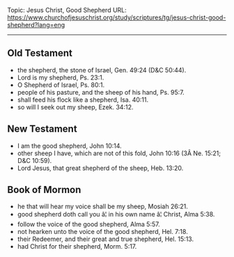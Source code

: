 Topic: Jesus Christ, Good Shepherd
URL: https://www.churchofjesuschrist.org/study/scriptures/tg/jesus-christ-good-shepherd?lang=eng

---

## Old Testament

- the shepherd, the stone of Israel, Gen. 49:24 (D&C 50:44).
- Lord is my shepherd, Ps. 23:1.
- O Shepherd of Israel, Ps. 80:1.
- people of his pasture, and the sheep of his hand, Ps. 95:7.
- shall feed his flock like a shepherd, Isa. 40:11.
- so will I seek out my sheep, Ezek. 34:12.

## New Testament

- I am the good shepherd, John 10:14.
- other sheep I have, which are not of this fold, John 10:16 (3Â Ne. 15:21; D&C 10:59).
- Lord Jesus, that great shepherd of the sheep, Heb. 13:20.

## Book of Mormon

- he that will hear my voice shall be my sheep, Mosiah 26:21.
- good shepherd doth call you â¦ in his own name â¦ Christ, Alma 5:38.
- follow the voice of the good shepherd, Alma 5:57.
- not hearken unto the voice of the good shepherd, Hel. 7:18.
- their Redeemer, and their great and true shepherd, Hel. 15:13.
- had Christ for their shepherd, Morm. 5:17.

